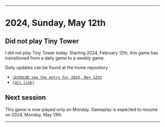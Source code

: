 
***

# 2024, Sunday, May 12th

## Did not play Tiny Tower

<!-- TODO: For each weekly entry, make sure the date is correct. The day of the week should be modified in 4 places !-->

I did not play Tiny Tower today. Starting 2024, February 12th, this game has transitioned from a daily game to a weekly game.

Daily updates can be found at the home repository

- [:octocat: `see the entry for 2024, May 12th`](https://github.com/seanpm2001/SeansLifeArchive_Images_TinyTower/tree/master/tiny%20tower/2024/05_May/12/) 
- [`(alt link)`](/tiny%20tower/2024/05_May/12/)

## Next session

This game is now played only on Monday. Gameplay is expected to resume on 2024, Monday, May 13th.

***
